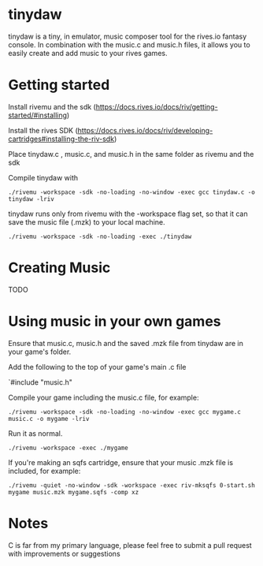 # tinydaw
tinydaw is a tiny, in emulator, music composer tool for the rives.io fantasy console. In combination with the music.c and music.h files, it allows you to easily create and add music to your rives games.

# Getting started

Install rivemu and the sdk (https://docs.rives.io/docs/riv/getting-started/#installing)

Install the rives SDK (https://docs.rives.io/docs/riv/developing-cartridges#installing-the-riv-sdk)

Place tinydaw.c , music.c, and music.h in the same folder as rivemu and the sdk

Compile tinydaw with

`./rivemu -workspace -sdk -no-loading -no-window -exec gcc tinydaw.c -o tinydaw -lriv`

tinydaw runs only from rivemu with the -workspace flag set, so that it can save the music file (.mzk) to your local machine.

`./rivemu -workspace -sdk -no-loading -exec ./tinydaw`

# Creating Music

TODO

# Using music in your own games

Ensure that music.c, music.h and the saved .mzk file from tinydaw are in your game's folder.

Add the following to the top of your game's main .c file

`#include "music.h"

Compile your game including the music.c file, for example:

`./rivemu -workspace -sdk -no-loading -no-window -exec gcc mygame.c music.c -o mygame -lriv`

Run it as normal.

`./rivemu -workspace -exec ./mygame`

If you're making an sqfs cartridge, ensure that your music .mzk file is included, for example:

`./rivemu -quiet -no-window -sdk -workspace -exec riv-mksqfs 0-start.sh mygame music.mzk mygame.sqfs -comp xz`

# Notes

C is far from my primary language, please feel free to submit a pull request with improvements or suggestions
